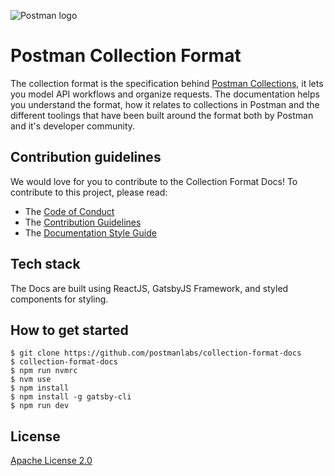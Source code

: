![Postman logo](https://assets.getpostman.com/common-share/postman-github-logo.png "Postman logo")

# Postman Collection Format

The collection format is the specification behind [Postman Collections](https://www.postman.com/collection/), it lets you model API workflows and organize requests. The documentation helps you understand the format, how it relates to collections in Postman and the different toolings that have been built around the format both by Postman and it's developer community.

## Contribution guidelines

We would love for you to contribute to the Collection Format Docs! To contribute to this project, please read:

- The [Code of Conduct](https://www.postman.com/code-of-conduct)
- The [Contribution Guidelines](https://github.com/postmanlabs/collection-format-docs/blob/develop/CONTRIBUTING.md)
- The [Documentation Style Guide](https://github.com/postmanlabs/collection-format-docs/blob/develop/DOCS_STYLE_GUIDE.md)

## Tech stack

The Docs are built using ReactJS, GatsbyJS Framework, and styled components for styling.

## How to get started

```
$ git clone https://github.com/postmanlabs/collection-format-docs
$ collection-format-docs
$ npm run nvmrc
$ nvm use
$ npm install
$ npm install -g gatsby-cli
$ npm run dev
```

## License

[Apache License 2.0](https://github.com/postmanlabs/collection-format-docs/blob/develop/LICENSE)
